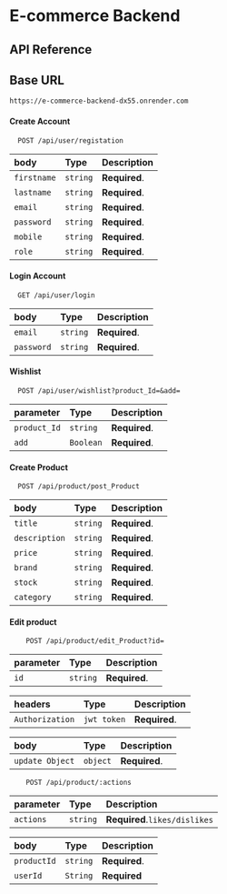 
# E-commerce Backend







## API Reference

## Base URL
`https://e-commerce-backend-dx55.onrender.com`

#### Create Account

```http
  POST /api/user/registation
```

| body | Type     | Description                |
| :-------- | :------- | :------------------------- |
| `firstname` | `string` | **Required**.|
| `lastname` | `string` | **Required**.|
| `email` | `string` | **Required**.|
| `password` | `string` | **Required**.|
| `mobile` | `string` | **Required**.|
| `role` | `string` | **Required**.|

#### Login Account

```http
  GET /api/user/login
```

| body | Type     | Description                |
| :-------- | :------- | :------------------------- |
| `email` | `string` | **Required**.|
| `password` | `string` | **Required**.|

#### Wishlist

```http
  POST /api/user/wishlist?product_Id=&add=
```

| parameter | Type     | Description                |
| :-------- | :------- | :------------------------- |
| `product_Id` | `string` | **Required**.|
| `add` | `Boolean` | **Required**.|



#### Create Product

```http
  POST /api/product/post_Product
```

| body | Type     | Description                |
| :-------- | :------- | :------------------------- |
| `title` | `string` | **Required**.|
| `description` | `string` | **Required**.|
| `price` | `string` | **Required**.|
| `brand` | `string` | **Required**.|
| `stock` | `string` | **Required**.|
| `category` | `string` | **Required**.|

#### Edit product

```http
    POST /api/product/edit_Product?id=
```
| parameter | Type     | Description                |
| :-------- | :------- | :------------------------- |
| `id` | `string` | **Required**.|

| headers | Type     | Description                |
| :-------- | :------- | :------------------------- |
| `Authorization` | `jwt token` | **Required**.|

| body | Type     | Description                |
| :-------- | :------- | :------------------------- |
| `update Object` | `object` | **Required**.|

```http
    POST /api/product/:actions
```
| parameter | Type     | Description                |
| :-------- | :------- | :------------------------- |
| `actions` | `string` | **Required**.`likes/dislikes`|

| body | Type     | Description                |
| :-------- | :------- | :------------------------- |
| `productId` | `string` | **Required**.|
| `userId`  | `String`  | **Required**|

